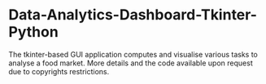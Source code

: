 # Data-Analytics-Dashboard-Tkinter-Python
The tkinter-based GUI application computes and visualise various tasks to analyse a food market.
More details and the code available upon request due to copyrights restrictions.
